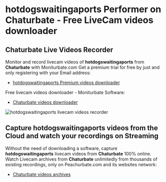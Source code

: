 # hotdogswaitingaports Performer on Chaturbate - Free LiveCam videos downloader

## Chaturbate Live Videos Recorder

Monitor and record livecam videos of **hotdogswaitingaports** from **Chaturbate** with Moniturbate.com
Get a premium trial for free by just and only registering with your Email address:
* [hotdogswaitingaports Premium videos downloader](https://moniturbate.com/request-demo-licence-key.html)

Free livecam videos downloader - Moniturbate Software:
* [Chaturbate videos downloader](https://moniturbate.com/moniturbate-download-software.html)

![hotdogswaitingaports livecam videos recorder](https://peachurnet.com/templates/moniturbate-software.png)


## Capture hotdogswaitingaports videos from the Cloud and watch your recordings on Streaming

Without the need of downloading a software, capture **hotdogswaitingaports** livecam videos from **Chaturbate** 100% online.
Watch Livecam archives from **Chaturbate** unlimitedly from thousands of existing recordings, only on Peachurbate.com and its websites network:
* [Chaturbate videos archives](https://peachurnet.com/)